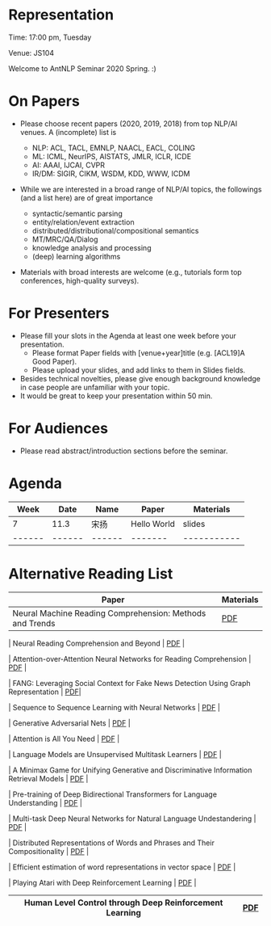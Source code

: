 # Representation

  Time: 17:00 pm, Tuesday

  Venue: JS104

  Welcome to AntNLP Seminar 2020 Spring. :)

# On Papers
 * Please choose recent papers (2020, 2019, 2018) from top NLP/AI venues. A (incomplete) list is

    * NLP: ACL, TACL, EMNLP, NAACL, EACL, COLING
    * ML: ICML, NeurIPS, AISTATS, JMLR, ICLR, ICDE
    * AI: AAAI, IJCAI, CVPR
    * IR/DM: SIGIR, CIKM, WSDM, KDD, WWW, ICDM
 
* While we are interested in a broad range of NLP/AI topics, the followings (and a list here) are of great importance

    * syntactic/semantic parsing
    * entity/relation/event extraction
    * distributed/distributional/compositional semantics
    * MT/MRC/QA/Dialog
    * knowledge analysis and processing
    * (deep) learning algorithms

* Materials with broad interests are welcome (e.g., tutorials form top conferences, high-quality surveys).

# For Presenters

 * Please fill your slots in the Agenda at least one week before your presentation.
    * Please format Paper fields with [venue+year]title (e.g. [ACL19]A Good Paper).
    * Please upload your slides, and add links to them in Slides fields.
 * Besides technical novelties, please give enough background knowledge in case people are unfamiliar with your topic.
 * It would be great to keep your presentation within 50 min.

# For Audiences
 * Please read abstract/introduction sections before the seminar.
 
# Agenda

| Week | Date | Name | Paper | Materials |
|------|------|------|-------|-----------|
| 7 | 11.3 | 宋扬 | Hello World | slides |
|------|------|------|-------|-----------|


# Alternative Reading List

| Paper | Materials |
|-|-|
| Neural Machine Reading Comprehension: Methods and Trends | [PDF](https://github.com/NLPcourse/Representation/blob/main/Alternative%20Reading%20List/Neural%20Machine%20Reading%20Comprehension%20Methods%20and%20Trends.pdf) |

| Neural Reading Comprehension and Beyond |  [PDF](https://github.com/NLPcourse/Representation/blob/main/Alternative%20Reading%20List/Neural%20Reading%20Comprehension%20and%20Beyond.pdf) |

| Attention-over-Attention Neural Networks for Reading Comprehension | [PDF]() |

| FANG: Leveraging Social Context for Fake News Detection Using Graph Representation | [PDF]()|

| Sequence to Sequence Learning with Neural Networks | [PDF]() |

| Generative Adversarial Nets | [PDF]() |

| Attention is All You Need | [PDF]() |

| Language Models are Unsupervised Multitask Learners  | [PDF]() |

| A Minimax Game for Unifying Generative and Discriminative Information Retrieval Models | [PDF]() |

| Pre-training of Deep Bidirectional Transformers for Language Understanding | [PDF]() |

| Multi-task Deep Neural Networks for Natural Language Undestandering | [PDF]() |

| Distributed Representations of Words and Phrases and Their Compositionality | [PDF]() |

| Efficient estimation of word representations in vector space | [PDF]() |

| Playing Atari with Deep Reinforcement Learning  | [PDF]() |

| Human Level Control through Deep Reinforcement Learning  | [PDF]() |
|-|-|


